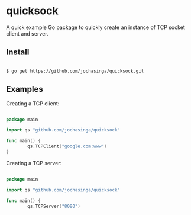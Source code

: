 quicksock
=========

A quick example Go package to quickly create an instance of TCP socket client and server.

Install
-------
```Shell

$ go get https://github.com/jochasinga/quicksock.git

```

Examples
--------

Creating a TCP client:

```Go

package main

import qs "github.com/jochasinga/quicksock"

func main() {
        qs.TCPClient("google.com:www")
}

```

Creating a TCP server:

```Go

package main

import qs "github.com/jochasinga/quicksock"

func main() {
        qs.TCPServer("8080")

```